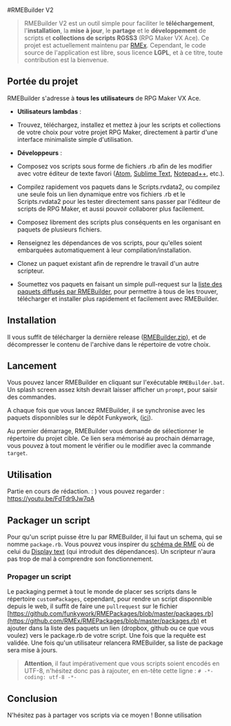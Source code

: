 #RMEBuilder V2
> RMEBuilder V2 est un outil simple pour faciliter le **téléchargement**, l'**installation**, la **mise à jour**, le **partage** et le **développement** de scripts et **collections de scripts RGSS3** (RPG Maker VX Ace).
Ce projet est actuellement maintenu par [RMEx](https://github.com/RMEx). Cependant, le code source de l'application est libre, sous licence **LGPL**, et à ce titre, toute contribution est la bienvenue.


## Portée du projet

RMEBuilder s'adresse à **tous les utilisateurs** de RPG Maker VX Ace.
- **Utilisateurs lambdas** :
 - Trouvez, téléchargez, installez et mettez à jour les scripts et collections de votre choix pour votre projet RPG Maker, directement à partir d'une interface minimaliste simple d'utilisation.  

- **Développeurs** :
 - Composez vos scripts sous forme de fichiers .rb afin de les modifier avec votre éditeur de texte favori ([Atom](https://atom.io/), [Sublime Text](http://www.sublimetext.com/), [Notepad++](http://notepad-plus-plus.org/), etc.).
 - Compilez rapidement vos paquets dans le Scripts.rvdata2, ou compilez une seule fois un lien dynamique entre vos fichiers .rb et le Scripts.rvdata2 pour les tester directement sans passer par l'éditeur de scripts de RPG Maker, et aussi pouvoir collaborer plus facilement.
 - Composez librement des scripts plus conséquents en les organisant en paquets de plusieurs fichiers.
 - Renseignez les dépendances de vos scripts, pour qu'elles soient embarquées automatiquement à leur compilation/installation.
 - Clonez un paquet existant afin de reprendre le travail d'un autre scripteur.
 - Soumettez vos paquets en faisant un simple pull-request sur la [liste des paquets diffusés par RMEBuilder](https://github.com/RMEx/RMEPackages/blob/master/packages.rb), pour permettre à tous de les trouver, télécharger et installer plus rapidement et facilement avec RMEBuilder.

## Installation

Il vous suffit de télécharger la dernière release ([RMEBuilder.zip](https://github.com/RMEx/RMEBuilder/releases)), et de décompresser le contenu de l'archive dans le répertoire de votre choix.

## Lancement

Vous pouvez lancer RMEBuilder en cliquant sur l'exécutable `RMEBuilder.bat`.  
Un splash screen assez kitsh devrait laisser afficher un `prompt`, pour saisir des commandes.

A chaque fois que vous lancez RMEBuilder, il se synchronise avec les paquets disponnibles sur le dépôt Funkywork, ([ici](https://github.com/RMEx/RMEPackages/blob/master/packages.rb)).

Au premier démarrage, RMEBuilder vous demande de sélectionner le répertoire du projet cible.
Ce lien sera mémorisé au prochain démarrage, vous pouvez à tout moment le vérifier ou le modifier avec la commande `target`.

## Utilisation

Partie en cours de rédaction. : ) vous pouvez regarder : https://youtu.be/FdTdr9Jw7qA

## Packager un script
Pour qu'un script puisse être lu par RMEBuilder, il lui faut un schema, qui se nomme `package.rb`. Vous pouvez vous inspirer du [schéma de RME](https://raw.githubusercontent.com/RMEx/RME/master/src/package.rb) où de celui du [Display text](https://raw.githubusercontent.com/nukiFW/RPGMaker/master/DisplayText/package.rb) (qui introduit des dépendances). Un scripteur n'aura pas trop de mal à comprendre son fonctionnement.

### Propager un script
Le packaging permet à tout le monde de placer ses scripts dans le répertoire `customPackages`, cependant, pour rendre un script disponnible depuis le web, il suffit de faire une `pullrequest` sur le fichier [https://github.com/funkywork/RMEPackages/blob/master/packages.rb](https://github.com/RMEx/RMEPackages/blob/master/packages.rb) et ajouter dans la liste des paquets un lien (dropbox, github ou ce que vous voulez) vers le package.rb de votre script. Une fois que la requête est validée. Une fois qu'un utilisateur relancera RMEBuilder, sa liste de package sera mise à jours.

> **Attention**, il faut impérativement que vous scripts soient encodés en UTF-8, n'hésitez donc pas à rajouter, en en-tête cette ligne : `# -*- coding: utf-8 -*-`

## Conclusion
N'hésitez pas à partager vos scripts via ce moyen ! Bonne utilisation
